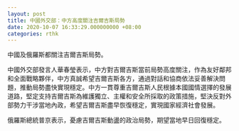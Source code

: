 ```yaml
---
layout: post
title: 中國外交部：中方高度關注吉爾吉斯局勢
date: 2020-10-07 16:33:29.000000000 +08:00
categories: rthk
---
```


中國及俄羅斯都關注吉爾吉斯局勢。

中國外交部發言人華春瑩表示，中方對吉爾吉斯當前局勢高度關注，作為友好鄰邦和全面戰略夥伴，中方真誠希望吉爾吉斯各方，通過對話和協商依法妥善解決問題，推動局勢盡快實現穩定。中方一貫尊重吉爾吉斯人民根據本國國情選擇的發展道路，堅定支持吉爾吉斯為維護獨立、主權和安全所採取的政策措施，堅決反對外部勢力干涉當地內政，希望吉爾吉斯盡早恢復穩定，實現國家經濟社會發展。

俄羅斯總統普京表示，憂慮吉爾吉斯動盪的政治局勢，期望當地早日回復穩定。
